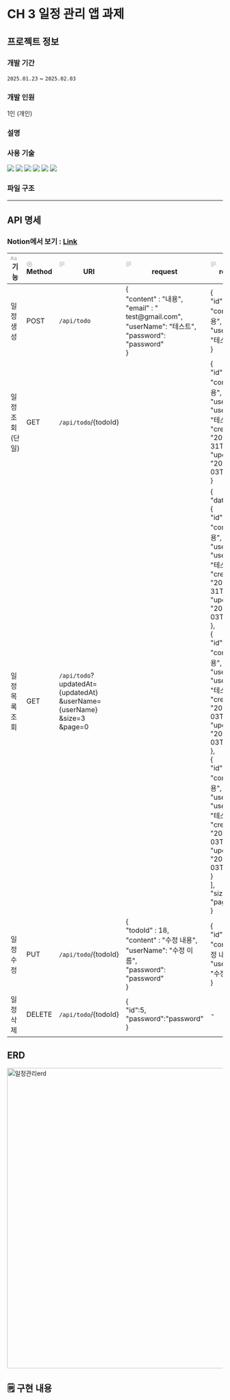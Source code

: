 # CH 3 일정 관리 앱 과제
## 프로젝트 정보
### 개발 기간
`2025.01.23` ~ `2025.02.03`
### 개발 인원
1인 (개인)
### 설명

### 사용 기술
![](https://img.shields.io/badge/Java-007396?style=for-the-badge&logo=OpenJDK&logoColor=white")
![](https://img.shields.io/badge/Spring%20Boot-6DB33F?style=for-the-badge&logo=springboot&logoColor=white)
![](https://img.shields.io/badge/Gradle-02303A?style=for-the-badge&logo=Gradle&logoColor=white)
![](https://img.shields.io/badge/MySQL-4479A1?style=for-the-badge&logo=mysql&logoColor=white)
![](https://img.shields.io/badge/Postman-FF6C37?style=for-the-badge&logo=Postman&logoColor=white)
![](https://img.shields.io/badge/intellijidea-000000?style=for-the-badge&logo=intellijidea&logoColor=white")

### 파일 구조

---

## API 명세
### Notion에서 보기 : [Link](https://www.notion.so/184a2f5349be800b9321cb2c37b72b6b?v=184a2f5349be8083a94f000c0d93bbfd&pvs=4)

<table class="collection-content">
          <thead>
            <tr>
              <th>
                <span class="icon property-icon"
                  ><svg
                    role="graphics-symbol"
                    viewBox="0 0 16 16"
                    style="
                      width: 14px;
                      height: 14px;
                      display: block;
                      fill: rgba(55, 53, 47, 0.45);
                      flex-shrink: 0;
                    "
                    class="typesTitle"
                  >
                    <path
                      d="M0.637695 13.1914C1.0957 13.1914 1.32812 13 1.47852 12.5215L2.24414 10.3887H6.14746L6.90625 12.5215C7.05664 13 7.2959 13.1914 7.74707 13.1914C8.22559 13.1914 8.5332 12.9043 8.5332 12.4531C8.5332 12.2891 8.50586 12.1523 8.44434 11.9678L5.41602 3.79199C5.2041 3.21777 4.82129 2.9375 4.19922 2.9375C3.60449 2.9375 3.21484 3.21777 3.0166 3.78516L-0.0322266 12.002C-0.09375 12.1797 -0.121094 12.3232 -0.121094 12.4668C-0.121094 12.918 0.166016 13.1914 0.637695 13.1914ZM2.63379 9.12402L4.17871 4.68066H4.21973L5.76465 9.12402H2.63379ZM12.2793 13.2324C13.3115 13.2324 14.2891 12.6787 14.7129 11.8037H14.7402V12.5762C14.7471 12.9863 15.0273 13.2393 15.4238 13.2393C15.834 13.2393 16.1143 12.9795 16.1143 12.5215V8.00977C16.1143 6.49902 14.9658 5.52148 13.1543 5.52148C11.7666 5.52148 10.6592 6.08887 10.2695 6.99121C10.1943 7.15527 10.1533 7.3125 10.1533 7.46289C10.1533 7.81152 10.4062 8.04395 10.7686 8.04395C11.0215 8.04395 11.2129 7.94824 11.3496 7.73633C11.7529 6.99121 12.2861 6.65625 13.1064 6.65625C14.0977 6.65625 14.6992 7.20996 14.6992 8.1123V8.67285L12.5664 8.7959C10.7686 8.8916 9.77734 9.69824 9.77734 11.0107C9.77734 12.3369 10.8096 13.2324 12.2793 13.2324ZM12.6621 12.1387C11.8008 12.1387 11.2129 11.667 11.2129 10.9561C11.2129 10.2725 11.7598 9.82129 12.7578 9.75977L14.6992 9.62988V10.3203C14.6992 11.3457 13.7969 12.1387 12.6621 12.1387Z"
                    ></path></svg></span
                >기능
              </th>
              <th>
                <span class="icon property-icon"
                  ><svg
                    role="graphics-symbol"
                    viewBox="0 0 16 16"
                    style="
                      width: 14px;
                      height: 14px;
                      display: block;
                      fill: rgba(55, 53, 47, 0.45);
                      flex-shrink: 0;
                    "
                    class="typesSelect"
                  >
                    <path
                      d="M8 15.126C11.8623 15.126 15.0615 11.9336 15.0615 8.06445C15.0615 4.20215 11.8623 1.00293 7.99316 1.00293C4.13086 1.00293 0.938477 4.20215 0.938477 8.06445C0.938477 11.9336 4.1377 15.126 8 15.126ZM8 13.7383C4.85547 13.7383 2.33301 11.209 2.33301 8.06445C2.33301 4.91992 4.84863 2.39746 7.99316 2.39746C11.1377 2.39746 13.6738 4.91992 13.6738 8.06445C13.6738 11.209 11.1445 13.7383 8 13.7383ZM7.62402 10.6348C7.79492 10.915 8.20508 10.9287 8.37598 10.6348L10.666 6.73145C10.8574 6.41016 10.7002 6.04102 10.3652 6.04102H5.62793C5.29297 6.04102 5.14941 6.43066 5.32031 6.73145L7.62402 10.6348Z"
                    ></path></svg></span
                >Method
              </th>
              <th>
                <span class="icon property-icon"
                  ><svg
                    role="graphics-symbol"
                    viewBox="0 0 16 16"
                    style="
                      width: 14px;
                      height: 14px;
                      display: block;
                      fill: rgba(55, 53, 47, 0.45);
                      flex-shrink: 0;
                    "
                    class="typesText"
                  >
                    <path
                      d="M1.56738 3.25879H14.4258C14.7676 3.25879 15.0479 2.97852 15.0479 2.63672C15.0479 2.29492 14.7744 2.02148 14.4258 2.02148H1.56738C1.21875 2.02148 0.952148 2.29492 0.952148 2.63672C0.952148 2.97852 1.22559 3.25879 1.56738 3.25879ZM1.56738 6.84082H14.4258C14.7676 6.84082 15.0479 6.56055 15.0479 6.21875C15.0479 5.87695 14.7744 5.60352 14.4258 5.60352H1.56738C1.21875 5.60352 0.952148 5.87695 0.952148 6.21875C0.952148 6.56055 1.22559 6.84082 1.56738 6.84082ZM1.56738 10.4229H14.4258C14.7676 10.4229 15.0479 10.1426 15.0479 9.80078C15.0479 9.45898 14.7744 9.18555 14.4258 9.18555H1.56738C1.21875 9.18555 0.952148 9.45898 0.952148 9.80078C0.952148 10.1426 1.22559 10.4229 1.56738 10.4229ZM1.56738 14.0049H8.75879C9.10059 14.0049 9.38086 13.7246 9.38086 13.3828C9.38086 13.041 9.10742 12.7676 8.75879 12.7676H1.56738C1.21875 12.7676 0.952148 13.041 0.952148 13.3828C0.952148 13.7246 1.22559 14.0049 1.56738 14.0049Z"
                    ></path></svg></span
                >URI
              </th>
              <th>
                <span class="icon property-icon"
                  ><svg
                    role="graphics-symbol"
                    viewBox="0 0 16 16"
                    style="
                      width: 14px;
                      height: 14px;
                      display: block;
                      fill: rgba(55, 53, 47, 0.45);
                      flex-shrink: 0;
                    "
                    class="typesText"
                  >
                    <path
                      d="M1.56738 3.25879H14.4258C14.7676 3.25879 15.0479 2.97852 15.0479 2.63672C15.0479 2.29492 14.7744 2.02148 14.4258 2.02148H1.56738C1.21875 2.02148 0.952148 2.29492 0.952148 2.63672C0.952148 2.97852 1.22559 3.25879 1.56738 3.25879ZM1.56738 6.84082H14.4258C14.7676 6.84082 15.0479 6.56055 15.0479 6.21875C15.0479 5.87695 14.7744 5.60352 14.4258 5.60352H1.56738C1.21875 5.60352 0.952148 5.87695 0.952148 6.21875C0.952148 6.56055 1.22559 6.84082 1.56738 6.84082ZM1.56738 10.4229H14.4258C14.7676 10.4229 15.0479 10.1426 15.0479 9.80078C15.0479 9.45898 14.7744 9.18555 14.4258 9.18555H1.56738C1.21875 9.18555 0.952148 9.45898 0.952148 9.80078C0.952148 10.1426 1.22559 10.4229 1.56738 10.4229ZM1.56738 14.0049H8.75879C9.10059 14.0049 9.38086 13.7246 9.38086 13.3828C9.38086 13.041 9.10742 12.7676 8.75879 12.7676H1.56738C1.21875 12.7676 0.952148 13.041 0.952148 13.3828C0.952148 13.7246 1.22559 14.0049 1.56738 14.0049Z"
                    ></path></svg></span
                >request
              </th>
              <th>
                <span class="icon property-icon"
                  ><svg
                    role="graphics-symbol"
                    viewBox="0 0 16 16"
                    style="
                      width: 14px;
                      height: 14px;
                      display: block;
                      fill: rgba(55, 53, 47, 0.45);
                      flex-shrink: 0;
                    "
                    class="typesText"
                  >
                    <path
                      d="M1.56738 3.25879H14.4258C14.7676 3.25879 15.0479 2.97852 15.0479 2.63672C15.0479 2.29492 14.7744 2.02148 14.4258 2.02148H1.56738C1.21875 2.02148 0.952148 2.29492 0.952148 2.63672C0.952148 2.97852 1.22559 3.25879 1.56738 3.25879ZM1.56738 6.84082H14.4258C14.7676 6.84082 15.0479 6.56055 15.0479 6.21875C15.0479 5.87695 14.7744 5.60352 14.4258 5.60352H1.56738C1.21875 5.60352 0.952148 5.87695 0.952148 6.21875C0.952148 6.56055 1.22559 6.84082 1.56738 6.84082ZM1.56738 10.4229H14.4258C14.7676 10.4229 15.0479 10.1426 15.0479 9.80078C15.0479 9.45898 14.7744 9.18555 14.4258 9.18555H1.56738C1.21875 9.18555 0.952148 9.45898 0.952148 9.80078C0.952148 10.1426 1.22559 10.4229 1.56738 10.4229ZM1.56738 14.0049H8.75879C9.10059 14.0049 9.38086 13.7246 9.38086 13.3828C9.38086 13.041 9.10742 12.7676 8.75879 12.7676H1.56738C1.21875 12.7676 0.952148 13.041 0.952148 13.3828C0.952148 13.7246 1.22559 14.0049 1.56738 14.0049Z"
                    ></path></svg></span
                >response
              </th>
              <th>
                <span class="icon property-icon"
                  ><svg
                    role="graphics-symbol"
                    viewBox="0 0 16 16"
                    style="
                      width: 14px;
                      height: 14px;
                      display: block;
                      fill: rgba(55, 53, 47, 0.45);
                      flex-shrink: 0;
                    "
                    class="typesSelect"
                  >
                    <path
                      d="M8 15.126C11.8623 15.126 15.0615 11.9336 15.0615 8.06445C15.0615 4.20215 11.8623 1.00293 7.99316 1.00293C4.13086 1.00293 0.938477 4.20215 0.938477 8.06445C0.938477 11.9336 4.1377 15.126 8 15.126ZM8 13.7383C4.85547 13.7383 2.33301 11.209 2.33301 8.06445C2.33301 4.91992 4.84863 2.39746 7.99316 2.39746C11.1377 2.39746 13.6738 4.91992 13.6738 8.06445C13.6738 11.209 11.1445 13.7383 8 13.7383ZM7.62402 10.6348C7.79492 10.915 8.20508 10.9287 8.37598 10.6348L10.666 6.73145C10.8574 6.41016 10.7002 6.04102 10.3652 6.04102H5.62793C5.29297 6.04102 5.14941 6.43066 5.32031 6.73145L7.62402 10.6348Z"
                    ></path></svg></span
                >상태코드
              </th>
              <th>
                <span class="icon property-icon"
                  ><svg
                    role="graphics-symbol"
                    viewBox="0 0 16 16"
                    style="
                      width: 14px;
                      height: 14px;
                      display: block;
                      fill: rgba(55, 53, 47, 0.45);
                      flex-shrink: 0;
                    "
                    class="typesText"
                  >
                    <path
                      d="M1.56738 3.25879H14.4258C14.7676 3.25879 15.0479 2.97852 15.0479 2.63672C15.0479 2.29492 14.7744 2.02148 14.4258 2.02148H1.56738C1.21875 2.02148 0.952148 2.29492 0.952148 2.63672C0.952148 2.97852 1.22559 3.25879 1.56738 3.25879ZM1.56738 6.84082H14.4258C14.7676 6.84082 15.0479 6.56055 15.0479 6.21875C15.0479 5.87695 14.7744 5.60352 14.4258 5.60352H1.56738C1.21875 5.60352 0.952148 5.87695 0.952148 6.21875C0.952148 6.56055 1.22559 6.84082 1.56738 6.84082ZM1.56738 10.4229H14.4258C14.7676 10.4229 15.0479 10.1426 15.0479 9.80078C15.0479 9.45898 14.7744 9.18555 14.4258 9.18555H1.56738C1.21875 9.18555 0.952148 9.45898 0.952148 9.80078C0.952148 10.1426 1.22559 10.4229 1.56738 10.4229ZM1.56738 14.0049H8.75879C9.10059 14.0049 9.38086 13.7246 9.38086 13.3828C9.38086 13.041 9.10742 12.7676 8.75879 12.7676H1.56738C1.21875 12.7676 0.952148 13.041 0.952148 13.3828C0.952148 13.7246 1.22559 14.0049 1.56738 14.0049Z"
                    ></path></svg></span
                >비고
              </th>
            </tr>
          </thead>
          <tbody>
            <tr id="184a2f53-49be-80e4-aca8-cfff48cd3d7f">
              <td class="cell-title">
                <a>일정 생성</a>
              </td>
              <td class="cell-oWjl">
                <span class="selected-value select-value-color-yellow"
                  >POST</span
                >
              </td>
              <td class="cell-TYg\"><code>/api/todo</code></td>
              <td class="cell-&lt;O;_">
                {<br />&quot;content&quot; : &quot;내용&quot;,<br />&quot;email&quot;
                : &quot;<br /><a>test@gmail.com</a
                >&quot;,<br />&quot;userName&quot;: &quot;테스트&quot;,<br />&quot;password&quot;:
                &quot;password&quot;<br />}<br />
              </td>
              <td class="cell-\PJh">
                {<br />&quot;id&quot;: 1,<br />&quot;content&quot;:
                &quot;내용&quot;,<br />&quot;userName&quot;:
                &quot;테스트&quot;<br />}<br />
              </td>
              <td class="cell-Mm?z">
                <span class="selected-value select-value-color-purple"
                  >200</span
                >
              </td>
              <td class="cell-G@X&lt;"></td>
            </tr>
            <tr id="184a2f53-49be-80c5-9196-e5ab782ba201">
              <td class="cell-title">
                <a>일정 조회 (단일)</a>
              </td>
              <td class="cell-oWjl">
                <span class="selected-value select-value-color-blue">GET</span>
              </td>
              <td class="cell-TYg\"><code>/api/todo</code>/{todoId}</td>
              <td class="cell-&lt;O;_"></td>
              <td class="cell-\PJh">
                {<br />&quot;id&quot;: 1,<br />&quot;content&quot;:
                &quot;내용&quot;,<br />&quot;userId&quot;: 1,<br />&quot;userName&quot;:
                &quot;테스트&quot;,<br />&quot;createdAt&quot;:
                &quot;2025-01-31T13:35:57&quot;,<br />&quot;updatedAt&quot;:
                &quot;2025-02-03T16:41:57&quot;<br />}<br />
              </td>
              <td class="cell-Mm?z">
                <span class="selected-value select-value-color-purple"
                  >200</span
                >
              </td>
              <td class="cell-G@X&lt;"></td>
            </tr>
            <tr id="184a2f53-49be-808f-bf6e-ebf513cb2fe6">
              <td class="cell-title">
                <a>일정 목록 조회</a>
              </td>
              <td class="cell-oWjl">
                <span class="selected-value select-value-color-blue">GET</span>
              </td>
              <td class="cell-TYg\">
                <code>/api/todo</code
                >?<br />updatedAt={updatedAt}<br />&amp;userName={userName}<br />&amp;size=3<br />&amp;page=0<br />
              </td>
              <td class="cell-&lt;O;_"></td>
              <td class="cell-\PJh">
                {<br />&quot;data&quot;: [<br />{<br />&quot;id&quot;: 1,<br />&quot;content&quot;:
                &quot;내용&quot;,<br />&quot;userId&quot;: 1,<br />&quot;userName&quot;:
                &quot;테스트&quot;,<br />&quot;createdAt&quot;:
                &quot;2025-01-31T13:35:57&quot;,<br />&quot;updatedAt&quot;:
                &quot;2025-02-03T16:41:57&quot;<br />},<br />{<br />&quot;id&quot;:
                18,<br />&quot;content&quot;: &quot;내용&quot;,<br />&quot;userId&quot;:
                1,<br />&quot;userName&quot;: &quot;테스트&quot;,<br />&quot;createdAt&quot;:
                &quot;2025-02-03T16:40:24&quot;,<br />&quot;updatedAt&quot;:
                &quot;2025-02-03T16:40:24&quot;<br />},<br />{<br />&quot;id&quot;:
                17,<br />&quot;content&quot;: &quot;내용&quot;,<br />&quot;userId&quot;:
                1,<br />&quot;userName&quot;: &quot;테스트&quot;,<br />&quot;createdAt&quot;:
                &quot;2025-02-03T16:38:34&quot;,<br />&quot;updatedAt&quot;:
                &quot;2025-02-03T16:38:34&quot;<br />}<br />],<br />&quot;size&quot;:
                3,<br />&quot;page&quot;: 0<br />}<br />
              </td>
              <td class="cell-Mm?z">
                <span class="selected-value select-value-color-purple"
                  >200</span
                >
              </td>
              <td class="cell-G@X&lt;">
                - 결과는 <code>updated_at</code> 기준 내림차순 정렬<br />- 모든
                파라미터는 <br /><code>required = false</code>
              </td>
            </tr>
            <tr id="184a2f53-49be-8067-84b6-efcc5f24a1ff">
              <td class="cell-title">
                <a>일정 수정</a>
              </td>
              <td class="cell-oWjl">
                <span class="selected-value select-value-color-pink">PUT</span>
              </td>
              <td class="cell-TYg\"><code>/api/todo</code>/{todoId}</td>
              <td class="cell-&lt;O;_">
                {<br />&quot;todoId&quot; : 18,<br />&quot;content&quot; :
                &quot;수정 내용&quot;,<br />&quot;userName&quot;: &quot;수정
                이름&quot;,<br />&quot;password&quot;: &quot;password&quot;<br />}<br />
              </td>
              <td class="cell-\PJh">
                {<br />&quot;id&quot;: 18,<br />&quot;content&quot;: &quot;수정
                내용&quot;,<br />&quot;userName&quot;: &quot;수정 이름&quot;<br />}<br />
              </td>
              <td class="cell-Mm?z">
                <span class="selected-value select-value-color-purple"
                  >200</span
                >
              </td>
              <td class="cell-G@X&lt;"></td>
            </tr>
            <tr id="184a2f53-49be-803c-9b95-f214eb1f8060">
              <td class="cell-title">
                <a>일정 삭제</a>
              </td>
              <td class="cell-oWjl">
                <span class="selected-value select-value-color-gray"
                  >DELETE</span
                >
              </td>
              <td class="cell-TYg\"><code>/api/todo</code>/{todoId}</td>
              <td class="cell-&lt;O;_">
                {<br />&quot;id&quot;:5,<br />&quot;password&quot;:&quot;password&quot;<br />}<br />
              </td>
              <td class="cell-\PJh">-</td>
              <td class="cell-Mm?z">
                <span class="selected-value select-value-color-purple"
                  >200</span
                >
              </td>
              <td class="cell-G@X&lt;"></td>
            </tr>
          </tbody>
        </table>

## ERD
<img width="700" alt="일정관리erd" src="https://github.com/user-attachments/assets/65ed6032-729c-4d4d-a1b6-30dc894a71f5" />



## 🗒️ 구현 내용
